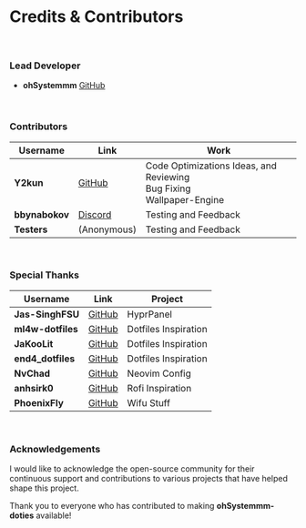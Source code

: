 # Credits & Contributors

<br>

### Lead Developer
- **ohSystemmm** [GitHub](https://github.com/ohSystemmm)

<br>

###  Contributors

| Username       | Link                                                        | Work                                                      |
|----------------|-------------------------------------------------------------|-----------------------------------------------------------|
| **Y2kun**      | [GitHub](https://github.com/Y2kun)                          | Code Optimizations Ideas, and Reviewing<br>Bug Fixing<br>Wallpaper-Engine |
| **bbynabokov** | [Discord](https://discordapp.com/users/1251309749253701787) | Testing and Feedback                                    |
| **Testers**    | (Anonymous)                                                 | Testing and Feedback                                    |

<br>

### Special Thanks

|      Username        | Link                                                 | Project              |
|----------------------|------------------------------------------------------|----------------------|
| **Jas-SinghFSU**     | [GitHub](https://github.com/Jas-SinghFSU/HyprPanel)  | HyprPanel            |
| **ml4w-dotfiles**    | [GitHub](https://github.com/mylinuxforwork/dotfiles) | Dotfiles Inspiration |
| **JaKooLit**         | [GitHub](https://github.com/JaKooLit/Hyprland-Dots)  | Dotfiles Inspiration |
| **end4_dotfiles**    | [GitHub](https://github.com/end-4/dots-hyprland)     | Dotfiles Inspiration |
| **NvChad**           | [GitHub](https://github.com/NvChad/NvChad)           | Neovim Config        |
| **anhsirk0**         | [GitHub](https://github.com/anhsirk0/rofi-config)    | Rofi Inspiration     |
| **PhoenixFly**       | [GitHub](https://github.com/Fly1337)                 | Wifu Stuff           |

<br>

### Acknowledgements
I would like to acknowledge the open-source community for their continuous support and contributions to various projects that have helped shape this project.

Thank you to everyone who has contributed to making **ohSystemmm-doties** available!
